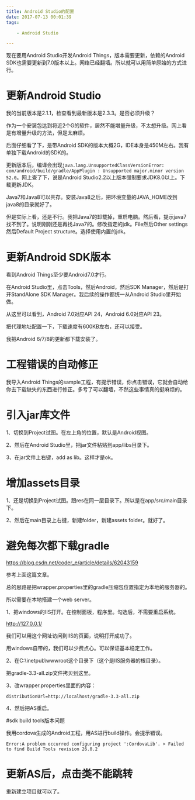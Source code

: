 ```yaml
---
title: Android Studio的配置
date: 2017-07-13 00:01:39
tags:

	- Android Studio

---
```


现在要用Android Studio开发Android Things，版本需要更新，依赖的Android SDK也需要更新到7.0版本以上。网络已经翻墙。所以就可以用简单原始的方式进行。

# 更新Android Studio

我的当前版本是2.1.1，检查看到最新版本是2.3.3。是否必须升级？

作为一个安装包达到将近2个G的软件，居然不能增量升级，不太想升级。网上看是有增量升级的方法，但是太麻烦。

后面仔细看了下，是带Android SDK的版本大概2G，IDE本身是450M左右。我有单独下载Android的SDK的。

更新版本后，编译会出现`java.lang.UnsupportedClassVersionError: com/android/build/gradle/AppPlugin : Unsupported major.minor version 52.0`。网上查了下，说是Android Studio2.2以上版本强制要求JDK8.0以上。下载更新JDK。

Java7和Java8可以共存。安装Java8之后，把环境变量的JAVA_HOME改到java8的目录就好了。

但是实际上看，还是不行。我把Java7的卸载掉，重启电脑。然后看，提示java7找不到了。说明刚刚还是再找Java7的。修改指定的jdk。File然后Other settings然后Default Project structure。选择使用内置的jdk。



#  更新Android SDK版本

看到Android Things至少要Android7.0才行。

在Android Studio里，点击Tools，然后Android，然后SDK Manager，然后是打开StandAlone SDK Manager。我后续的操作都统一从Android Studio里开始做。

从这里可以看到，Android 7.0对应API 24，Android 6.0对应API 23。

把代理地址配置一下，下载速度有600KB左右，还可以接受。

我把Android 6/7/8的更新都下载安装了。



# 工程错误的自动修正

我导入Android Things的sample工程，有提示错误，你点击错误，它就会自动给你去下载缺失的东西进行修正。多亏了可以翻墙，不然这些事情真的挺麻烦的。



# 引入jar库文件

1、切换到Project试图。在左上角的位置，默认是Android视图。

2、然后在Android Studio里，把jar文件粘贴到app/libs目录下。

3、在jar文件上右键，add as lib。这样才是ok。



# 增加assets目录

1、还是切换到Project试图。跟res在同一层目录下。所以是在app/src/main目录下。

2、然后在main目录上右键，新建folder，新建assets folder。就好了。



# 避免每次都下载gradle

https://blog.csdn.net/coder_e/article/details/62043159

参考上面这篇文章。

总的思路是把wrapper.properties里的gradle压缩包位置指定为本地的服务器的。

所以需要在本地搭建一个web server。

1、把windows的IIS打开。在控制面板，程序里。勾选后，不需要重启系统。

http://127.0.0.1/

我们可以用这个网址访问到IIS的页面，说明打开成功了。

用windows自带的，我们可以少费点心。可以保证基本稳定工作。

2、在C:\inetpub\wwwroot这个目录下（这个是IIS服务器的根目录）。

把gradle-3.3-all.zip文件拷贝到这里。

3、改wrapper.properties里面的内容：

```
distributionUrl=http://localhost/gradle-3.3-all.zip
```

4、然后把AS重启。



#sdk build tools版本问题

我用cordova生成的Android工程，用AS进行build操作。会提示错误。

```
Error:A problem occurred configuring project ':CordovaLib'. > Failed to find Build Tools revision 26.0.2
```



# 更新AS后，点击类不能跳转

重新建立项目就可以了。

